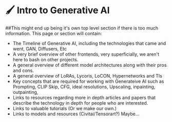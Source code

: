 # 🖌 Intro to Generative AI

\##This might end up being it's own top level section if there is too much information. This page or section will contain:

* The Timeline of Generative AI, including the technologies that came and went, GAN, Diffusers, Etc
* A very brief overview of other frontends, very superficially, we aren't here to bash on other projects.
* A general overview of different model architectures along with their pros and cons.
* A general overview of LoRAs, Lycoris, LoCON, Hypernetworks and TIs
* Key concepts that are required for working with Generateive AI such as Prompting, CLIP Skip, CFG, ideal resolutions, Upscaling, inpainting, outpainting,
* Links to resources regarding more in depth articles and papers that describe the technology in depth for people who are interested.
* Links to valuable tutorials (Or we make our own.)
* Links to models and resources (Civitai/Tensorart?) Maybe...

